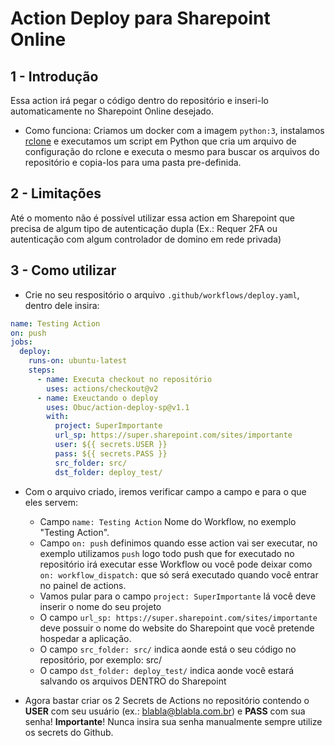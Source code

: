 # Action Deploy para Sharepoint Online
## 1 - Introdução
Essa action irá pegar o código dentro do repositório e inseri-lo automaticamente no Sharepoint Online desejado.

- Como funciona: Criamos um docker com a imagem `python:3`, instalamos [rclone](https://rclone.org/) e executamos um script em Python que cria um arquivo de configuração do rclone e executa o mesmo para buscar os arquivos do repositório e copia-los para uma pasta pre-definida.

## 2 - Limitações
Até o momento não é possível utilizar essa action em Sharepoint que precisa de algum tipo de autenticação dupla (Ex.: Requer 2FA ou autenticação com algum controlador de domino em rede privada)

## 3 - Como utilizar
- Crie no seu respositório o arquivo `.github/workflows/deploy.yaml`, dentro dele insira:

```yaml
name: Testing Action
on: push
jobs:
  deploy:
    runs-on: ubuntu-latest
    steps:
      - name: Executa checkout no repositório 
        uses: actions/checkout@v2
      - name: Exeuctando o deploy
        uses: Obuc/action-deploy-sp@v1.1
        with:
          project: SuperImportante
          url_sp: https://super.sharepoint.com/sites/importante
          user: ${{ secrets.USER }}
          pass: ${{ secrets.PASS }}
          src_folder: src/
          dst_folder: deploy_test/
```

- Com o arquivo criado, iremos verificar campo a campo e para o que eles servem:
    - Campo `name: Testing Action` Nome do Workflow, no exemplo "Testing Action".
    - Campo `on: push` definimos quando esse action vai ser executar, no exemplo utilizamos `push` logo todo push que for executado no repositório irá executar esse Workflow ou você pode deixar como `on: workflow_dispatch:` que só será executado quando você entrar no painel de actions.
    - Vamos pular para o campo `project: SuperImportante` lá você deve inserir o nome do seu projeto
    - O campo `url_sp: https://super.sharepoint.com/sites/importante` deve possuir o nome do website do Sharepoint que você pretende hospedar a aplicação.
    - O campo `src_folder: src/` indica aonde está o seu código no repositório, por exemplo: src/
    - O campo `dst_folder: deploy_test/` indica aonde você estará salvando os arquivos DENTRO do Sharepoint

- Agora bastar criar os 2 Secrets de Actions no repositório contendo o **USER** com seu usuário (ex.: blabla@blabla.com.br) e **PASS** com sua senha!
**Importante**! Nunca insira sua senha manualmente sempre utilize os secrets do Github.